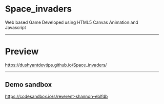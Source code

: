 # Space_invaders
Web based Game Developed using HTML5 Canvas Animation and Javascript 

---

# Preview
https://dushyantdevtips.github.io/Space_invaders/

---
## Demo sandbox ##
https://codesandbox.io/s/reverent-shannon-eblfdb

